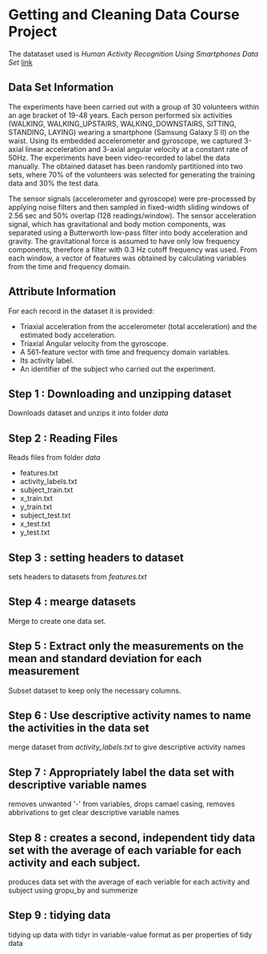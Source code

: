 # Getting and Cleaning Data Course Project

The datataset used is _Human Activity Recognition Using Smartphones Data Set_
[link](http://archive.ics.uci.edu/ml/datasets/Human+Activity+Recognition+Using+Smartphones)

## Data Set Information

The experiments have been carried out with a group of 30 volunteers within an age bracket of 19-48 years. Each person performed six activities (WALKING, WALKING_UPSTAIRS, WALKING_DOWNSTAIRS, SITTING, STANDING, LAYING) wearing a smartphone (Samsung Galaxy S II) on the waist. Using its embedded accelerometer and gyroscope, we captured 3-axial linear acceleration and 3-axial angular velocity at a constant rate of 50Hz. The experiments have been video-recorded to label the data manually. The obtained dataset has been randomly partitioned into two sets, where 70% of the volunteers was selected for generating the training data and 30% the test data.

The sensor signals (accelerometer and gyroscope) were pre-processed by applying noise filters and then sampled in fixed-width sliding windows of 2.56 sec and 50% overlap (128 readings/window). The sensor acceleration signal, which has gravitational and body motion components, was separated using a Butterworth low-pass filter into body acceleration and gravity. The gravitational force is assumed to have only low frequency components, therefore a filter with 0.3 Hz cutoff frequency was used. From each window, a vector of features was obtained by calculating variables from the time and frequency domain.

## Attribute Information

For each record in the dataset it is provided:

* Triaxial acceleration from the accelerometer (total acceleration) and the estimated body acceleration.
* Triaxial Angular velocity from the gyroscope.
* A 561-feature vector with time and frequency domain variables.
* Its activity label.
* An identifier of the subject who carried out the experiment.

## Step 1 : Downloading and unzipping dataset
Downloads dataset and unzips it into folder *data*

## Step 2 : Reading Files
Reads files from folder *data*
* features.txt
* activity_labels.txt
* subject_train.txt
* x_train.txt
* y_train.txt
* subject_test.txt
* x_test.txt
* y_test.txt

## Step 3 : setting headers to dataset
sets headers to datasets from *features.txt*

## Step 4 : mearge datasets 
Merge to create one data set.

## Step 5 : Extract only the measurements on the mean and standard deviation for each measurement
Subset dataset to keep only the necessary columns.

## Step 6 : Use descriptive activity names to name the activities in the data set
merge dataset from *activity_labels.txt* to give descriptive activity names

## Step 7 : Appropriately label the data set with descriptive variable names
removes unwanted '-' from variables, drops camael casing, removes abbrivations to get clear descriptive variable names

## Step 8 : creates a second, independent tidy data set with the average of each variable for each activity and each subject.
produces data set with the average of each veriable for each activity and subject using gropu_by and summerize

## Step 9 : tidying data 
tidying up data with tidyr in variable-value format as per properties of tidy data 